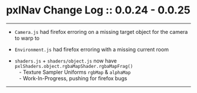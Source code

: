 # pxlNav Change Log :: 0.0.24 - 0.0.25
---------------------

  - `Camera.js` had firefox erroring on a missing target object for the camera to warp to
  - `Environment.js` had firefox erroring with a missing current room

  - `shaders.js` + `shaders/object.js` now have `pxlShaders.object.rgbaMapShader.rgbaMapFrag()`
  <br/>&nbsp;&nbsp; - Texture Sampler Uniforms `rgbMap` & `alphaMap`
  <br/>&nbsp;&nbsp; - Work-In-Progress, pushing for firefox bugs

---